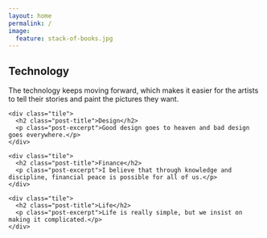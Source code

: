 ```yaml
---
layout: home
permalink: /
image:
  feature: stack-of-books.jpg
---
```


<div class="tiles">
    <div class="tile">
      <h2 class="post-title">Technology</h2>
      <p class="post-excerpt">The technology keeps moving forward, which makes it easier for the artists to tell their stories and paint the pictures they want.</p>
    </div>

    <div class="tile">
      <h2 class="post-title">Design</h2>
      <p class="post-excerpt">Good design goes to heaven and bad design goes everywhere.</p>
    </div>

    <div class="tile">
      <h2 class="post-title">Finance</h2>
      <p class="post-excerpt">I believe that through knowledge and discipline, financial peace is possible for all of us.</p>
    </div>

    <div class="tile">
      <h2 class="post-title">Life</h2>
      <p class="post-excerpt">Life is really simple, but we insist on making it complicated.</p>
    </div>
</div>